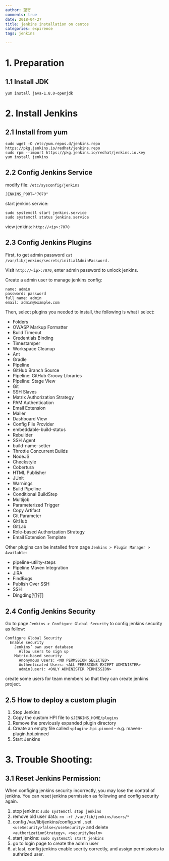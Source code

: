 ```yaml
---
author: 望哥
comments: true
date: 2018-04-27
title: jenkins installation on centos
categories: expirence
tags: jenkins

---
```



# 1. Preparation

## 1.1 Install JDK

```
yum install java-1.8.0-openjdk
```


# 2. Install Jenkins

## 2.1 Install from yum

```
sudo wget -O /etc/yum.repos.d/jenkins.repo https://pkg.jenkins.io/redhat/jenkins.repo
sudo rpm --import https://pkg.jenkins.io/redhat/jenkins.io.key
yum install jenkins
```

## 2.2 Config Jenkins Service

modify file: `/etc/sysconfig/jenkins`

```
JENKINS_PORT="7070"
```

start jenkins service:
```
sudo systemctl start jenkins.service
sudo systemctl status jenkins.service
```

view jenkins: `http://<ip>:7070`


## 2.3 Config Jenkins Plugins

First, to get admin password `cat /var/lib/jenkins/secrets/initialAdminPassword` .

Visit `http://<ip>:7070`, enter admin password to unlock jenkins.

Create a admin user to manage jenkins config:
```
name: admin
password: password
full name: admin
email: admin@example.com
```

Then, select plugins you needed to install, the following is what i select:

- Folders
- OWASP Markup Formatter
- Build Timeout
- Credentials Binding
- Timestamper
- Workspace Cleanup
- Ant
- Gradle
- Pipeline
- GitHub Branch Source
- Pipeline: GitHub Groovy Libraries
- Pipeline: Stage View
- Git
- SSH Slaves
- Matrix Authorization Strategy
- PAM Authentication
- Email Extension
- Mailer
- Dashboard View
- Config File Provider
- embeddable-build-status
- Rebuilder
- SSH Agent
- build-name-setter
- Throttle Concurrent Builds
- NodeJS
- Checkstyle
- Cobertura
- HTML Publisher
- JUnit
- Warnings
- Build Pipeline
- Conditional BuildStep
- Multijob
- Parameterized Trigger
- Copy Artifact
- Git Parameter
- GitHub
- GitLab
- Role-based Authorization Strategy
- Email Extension Template


Other plugins can be installed from page `Jenkins > Plugin Manager > Available`:
- pipeline-utility-steps
- Pipeline Maven Integration
- JIRA
- FindBugs
- Publish Over SSH
- SSH
- Dingding[钉钉]



## 2.4 Config Jenkins Security

Go to page `Jenkins > Configure Global Security` to config jenkins security as follow:

```
Configure Global Security
  Enable security
    Jenkins’ own user database
      Allow users to sign up
    Matrix-based security
      Anonymous Users: <NO PERMSSION SELECTED>
      Authenticated Users: <ALL PERSSIONS EXCEPT ADMINISTER>
      admin(user): <ONLY ADMINISTER PERMISSION>
```


create some users for team members so that they can create jenkins project.


## 2.5 How to deploy a custom plugin

1. Stop Jenkins
2. Copy the custom HPI file to `$JENKINS_HOME/plugins`
3. Remove the previously expanded plugin directory
4. Create an empty file called `<plugin>.hpi.pinned` - e.g. maven-plugin.hpi.pinned
5. Start Jenkins


# 3. Trouble Shooting:
## 3.1 Reset Jenkins Permission:

When configing jenkins security incorrectly, you may lose the control of jenkins.
You can reset jenkins permission as following and config security again.

1. stop jenkins: `sudo systemctl stop jenkins`
2. remove old user data: `rm -rf /var/lib/jenkins/users/*`
3. config /var/lib/jenkins/config.xml , set `<useSecurity>false</useSecurity>` and delete `<authorizationStrategy>、<securityRealm>`
4. start jenkins: `sudo systemctl start jenkins`
5. go to login page to create the admin user
6. at last, config jenkins enable secrity correctly, and assign permissions to authrized user.


